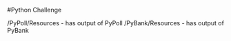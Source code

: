#Python Challenge

/PyPoll/Resources - has output of PyPoll 
/PyBank/Resources - has output of PyBank
